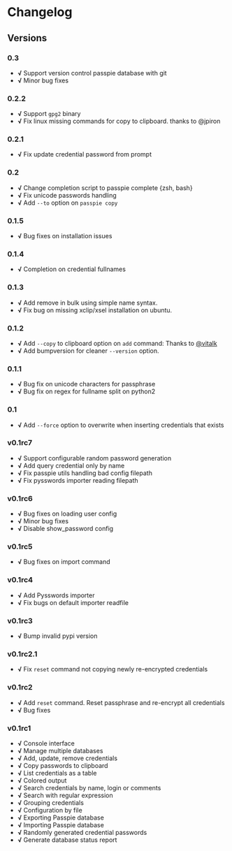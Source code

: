 # Changelog

## Versions

### 0.3

+ **√** Support version control passpie database with git
+ **√** Minor bug fixes

### 0.2.2

+ **√** Support `gpg2` binary
+ **√** Fix linux missing commands for copy to clipboard. thanks to @jpiron

### 0.2.1

+ **√** Fix update credential password from prompt

### 0.2

+ **√** Change completion script to passpie complete {zsh, bash}
+ **√** Fix unicode passwords handling
+ **√** Add `--to` option on `passpie copy`

### 0.1.5

+ **√** Bug fixes on installation issues

### 0.1.4

+ **√** Completion on credential fullnames

### 0.1.3

+ **√** Add remove in bulk using simple name syntax.
+ **√** Fix bug on missing xclip/xsel installation on ubuntu.

### 0.1.2

+ **√** Add `--copy` to clipboard option on `add` command: Thanks to [@vitalk](https://github.com/vitalk)
+ **√** Add bumpversion for cleaner `--version` option.

### 0.1.1

+ **√** Bug fix on unicode characters for passphrase
+ **√** Bug fix on regex for fullname split on python2

### 0.1

+ **√** Add `--force` option to overwrite when inserting credentials that exists

### v0.1rc7

+ **√** Support configurable random password generation
+ **√** Add query credential only by name
+ **√** Fix passpie utils handling bad config filepath
+ **√** Fix pysswords importer reading filepath

### v0.1rc6

+ **√** Bug fixes on loading user config
+ **√** Minor bug fixes
+ **√** Disable show_password config

### v0.1rc5

+ **√** Bug fixes on import command

### v0.1rc4

+ **√** Add Pysswords importer
+ **√** Fix bugs on default importer readfile

### v0.1rc3

+ **√** Bump invalid pypi version

### v0.1rc2.1

+ **√** Fix `reset` command not copying newly re-encrypted credentials

### v0.1rc2

+ **√** Add `reset` command. Reset passphrase and re-encrypt all credentials
+ **√** Bug fixes

### v0.1rc1

+ **√** Console interface
+ **√** Manage multiple databases
+ **√** Add, update, remove credentials
+ **√** Copy passwords to clipboard
+ **√** List credentials as a table
+ **√** Colored output
+ **√** Search credentials by name, login or comments
+ **√** Search with regular expression
+ **√** Grouping credentials
+ **√** Configuration by file
+ **√** Exporting Passpie database
+ **√** Importing Passpie database
+ **√** Randomly generated credential passwords
+ **√** Generate database status report
